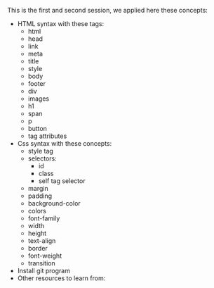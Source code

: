 This is the first and second session, we applied here these concepts:
- HTML syntax with these tags:
  - html
  - head
  - link
  - meta
  - title
  - style
  - body
  - footer
  - div
  - images
  - h1
  - span
  - p
  - button
  - tag attributes
- Css syntax with these concepts:
  - style tag
  - selectors:
    - id
    - class
    - self tag selector
  - margin
  - padding
  - background-color
  - colors
  - font-family
  - width
  - height
  - text-align
  - border
  - font-weight
  - transition
- Install git program
- Other resources to learn from: